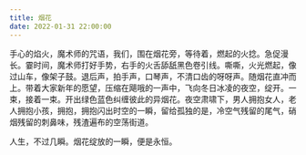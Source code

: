 ```yaml
---
title: 烟花
date: 2022-01-31 22:00:00
---
```


手心的焰火，魔术师的咒语，我们，围在烟花旁，等待着，燃起的火捻。急促漫长。霎时间，魔术师打好手势，右手的火舌舔舐黑色卷引线。嘶嘶，火光燃起，像过山车，像架子鼓。退后声，拍手声，口琴声，不清口齿的呀呀声。随烟花直冲而上。带着大家新年的愿望，压缩在飓哦的一声中，飞向冬日冰凌的夜空，绽开。一束，接着一束。开出绿色蓝色纠缠彼此的异烟花。夜空肃啸下，男人拥抱女人，老人拥抱小孩，拥抱，拥抱闪出时空的一瞬，留给孤独的是，冷空气残留的尾气，硝烟残留的刺鼻味，残渣遍布的空荡街道。

人生，不过几瞬。烟花绽放的一瞬，便是永恒。
